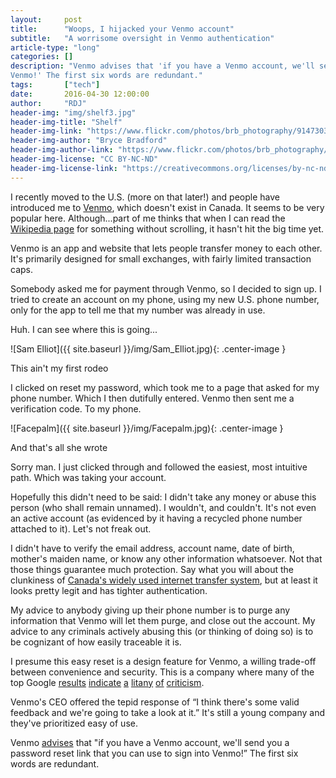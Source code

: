 ```yaml
---
layout:     post
title:      "Woops, I hijacked your Venmo account"
subtitle:   "A worrisome oversight in Venmo authentication"
article-type: "long"
categories: []
description: "Venmo advises that 'if you have a Venmo account, we'll send you a password reset link that you can use to sign into
Venmo!' The first six words are redundant."
tags:       ["tech"]
date:       2016-04-30 12:00:00
author:     "RDJ"
header-img: "img/shelf3.jpg"
header-img-title: "Shelf"
header-img-link: "https://www.flickr.com/photos/brb_photography/9147303468/"
header-img-author: "Bryce Bradford"
header-img-author-link: "https://www.flickr.com/photos/brb_photography/"
header-img-license: "CC BY-NC-ND"
header-img-license-link: "https://creativecommons.org/licenses/by-nc-nd/2.0/"
---
```


[Venmo]: https://venmo.com "Venmo.com"
[Venmo wiki]: https://en.wikipedia.org/wiki/Venmo "Wikipedia: Venmo"
[Interac]: http://interac.ca/en/interac-e-transfer-consumer.html "Interac e-Transfer"
[Scary thing]: http://time.com/money/4036511/venmo-more-check-than-cash/ "The scary thing you don't understand about Venmo"
[Venmo scammers]: http://www.slate.com/articles/business/moneybox/2015/09/venmo_scam_and_fraud_why_it_s_easy_to_get_ripped_off_through_the_mobile.html "Venmo scammers know something you don’t"
[Stop using Venmo]: http://gizmodo.com/stop-using-venmo-1759867212 "Stop using Venmo"
[Venmo investigation]: http://money.cnn.com/2016/04/29/pf/venmo-ftc-investigation/ "Venmo is under investigation by the FTC"
[Venmo security]: http://www.slate.com/articles/technology/safety_net/2015/02/venmo_security_it_s_not_as_strong_as_the_company_wants_you_to_think.html "Venmo money, venmo problems"
[Venmo security2]: http://www.theverge.com/2015/2/27/8120983/venmo-security-problem-hacking-theft "Does Venmo have a security problem?"
[Venmo support]: https://help.venmo.com/hc/en-us/articles/217532187-Phone-number-email-is-already-registered-but-I-can-t-sign-up- "Phone number/email is already registered, but I can't sign up!"

I recently moved to the U.S. (more on that later!) and people have introduced me to [Venmo][Venmo], which doesn't exist in
Canada. It seems to be very popular here. Although...part of me thinks that when I can read the [Wikipedia page][Venmo
wiki] for something without scrolling, it hasn't hit the big time yet.

Venmo is an app and website that lets people transfer money to each other. It's primarily designed for small exchanges,
with fairly limited transaction caps.

Somebody asked me for payment through Venmo, so I decided to sign up. I tried to create an account on my phone, using my
new U.S. phone number, only for the app to tell me that my number was already in use. 

Huh. I can see where this is going...

![Sam Elliot]({{ site.baseurl }}/img/Sam_Elliot.jpg){: .center-image }

<span class="caption text-muted">This ain't my first rodeo</span>

I clicked on reset my password, which took me to a page that asked for my phone number. Which I then dutifully entered.
Venmo then sent me a verification code. To my phone. 

![Facepalm]({{ site.baseurl }}/img/Facepalm.jpg){: .center-image }

<span class="caption text-muted">And that's all she wrote</span>

Sorry man. I just clicked through and followed the easiest, most intuitive path. Which was taking your account. 

Hopefully this didn't need to be said: I didn't take any money or abuse this person (who shall remain
unnamed). I wouldn't, and couldn't. It's not even an active account (as evidenced by it having a recycled phone number
attached to it). Let's not freak out.

I didn't have to verify the email address, account name, date of birth, mother's maiden name, or know any other
information whatsoever.  Not that those things guarantee much protection. Say what you will about the clunkiness of
[Canada's widely used internet transfer system][Interac], but at least it looks pretty legit and has tighter authentication.

My advice to anybody giving up their phone number is to purge any information that Venmo will let them purge, and close
out the account. My advice to any criminals actively abusing this (or thinking of doing so) is to be cognizant of how
easily traceable it is.

I presume this easy reset is a design feature for Venmo, a willing trade-off between convenience and security. This is a
company where many of the top Google [results][Venmo security2] [indicate][Venmo investigation] [a][Scary thing] 
[litany][Venmo scammers] [of][Venmo security] [criticism][Stop using Venmo].

Venmo's CEO offered the tepid response of “I think there's some valid feedback and we're going to take a look at it.” 
It's still a young company and they've prioritized easy of use. 

Venmo [advises][Venmo support] that "if you have a Venmo account, we'll send you a password reset link that you can use to sign into
Venmo!” The first six words are redundant.
